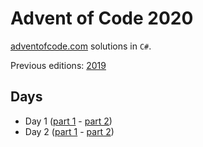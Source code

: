 # Advent of Code 2020

[adventofcode.com](adventofcode.com) solutions in `C#`.

Previous editions: [2019](2019/README.md)

## Days
* Day 1 ([part 1](2020/day1/Part1.cs) - [part 2](2020/day1/Part2.cs))
* Day 2 ([part 1](2020/day2/Part1.cs) - [part 2](2020/day2/Part2.cs))
